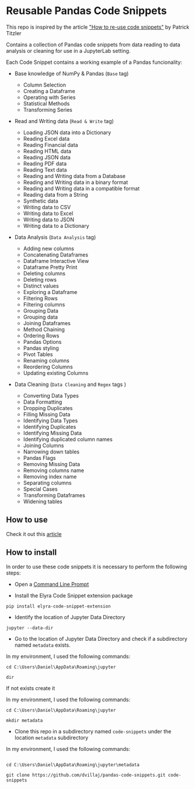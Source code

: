 # Reusable Pandas Code Snippets

This repo is inspired by the article ["How to re-use code snippets"](https://medium.com/ibm-data-ai/how-to-re-use-code-snippets-in-jupyterlab-3e4495fa6e31) by Patrick Titzler

Contains a collection of Pandas code snippets from data reading to data analysis or cleaning for use in a JupyterLab setting.

Each Code Snippet contains a working example of a Pandas funcionality:

- Base knowledge of NumPy & Pandas (`Base` tag) 
    - Column Selection
    - Creating a Dataframe
    - Operating with Series
    - Statistical Methods
    - Transforming Series

- Read and Writing data (`Read & Write` tag)
    - Loading JSON data into a Dictionary
    - Reading Excel data
    - Reading Financial data
    - Reading HTML data
    - Reading JSON data
    - Reading PDF data
    - Reading Text data
    - Reading and Writing data from a Database
    - Reading and Writing data in a binary format
    - Reading and Writing data in a compatible format
    - Reading data from a String
    - Synthetic data
    - Writing data to CSV
    - Writing data to Excel
    - Writing data to JSON
    - Writing data to a Dictionary

- Data Analysis (`Data Analysis` tag)
    - Adding new columns
    - Concatenating Dataframes
    - Dataframe Interactive View
    - Dataframe Pretty Print
    - Deleting columns
    - Deleting rows
    - Distinct values
    - Exploring a Dataframe
    - Filtering Rows
    - Filtering columns
    - Grouping Data
    - Grouping data
    - Joining Dataframes
    - Method Chaining
    - Ordering Rows
    - Pandas Options
    - Pandas styling
    - Pivot Tables
    - Renaming columns
    - Reordering Columns
    - Updating existing Columns

- Data Cleaning (`Data Cleaning` and `Regex` tags )
    - Converting Data Types
    - Data Formatting
    - Dropping Duplicates
    - Filling Missing Data
    - Identifying Data Types
    - Identifying Duplicates
    - Identifying Missing Data
    - Identifying duplicated column names
    - Joining Columns
    - Narrowing down tables
    - Pandas Flags
    - Removing Missing Data
    - Removing columns name
    - Removing index name
    - Separating columns
    - Special Cases
    - Transforming Dataframes
    - Widening tables

## How to use

Check it out this [article](https://medium.com/ibm-data-ai/how-to-re-use-code-snippets-in-jupyterlab-3e4495fa6e31)

## How to install

In order to use these code snippets it is necessary to perform the following steps:

- Open a [Command Line Prompt](https://www.lifewire.com/how-to-open-command-prompt-2618089)

- Install the Elyra Code Snippet extension package

```
pip install elyra-code-snippet-extension
```

- Identify the location of Jupyter Data Directory

```
jupyter --data-dir
```

- Go to the location of Jupyter Data Directory and check if a subdirectory named `metadata` exists. 

In my environment, I used the following commands:

```
cd C:\Users\Daniel\AppData\Roaming\jupyter

dir
```

If not exists create it

In my environment, I used the following commands:

```
cd C:\Users\Daniel\AppData\Roaming\jupyter

mkdir metadata
```

- Clone this repo in a subdirectory named `code-snippets` under the location `metadata` subdirectory

In my environment, I used the following commands:

```

cd C:\Users\Daniel\AppData\Roaming\jupyter\metadata

git clone https://github.com/dvillaj/pandas-code-snippets.git code-snippets
```
